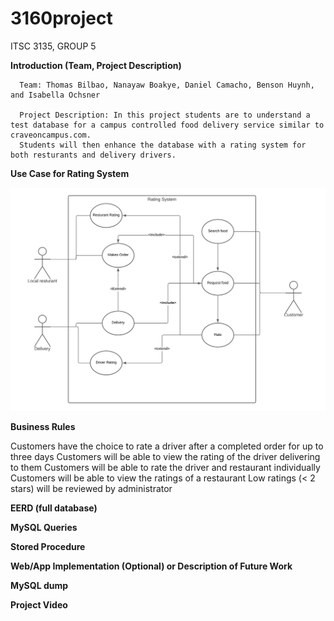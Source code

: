 # 3160project
ITSC 3135, GROUP 5

 **Introduction (Team, Project Description)**
 
      Team: Thomas Bilbao, Nanayaw Boakye, Daniel Camacho, Benson Huynh, and Isabella Ochsner
      
      Project Description: In this project students are to understand a test database for a campus controlled food delivery service similar to craveoncampus.com. 
      Students will then enhance the database with a rating system for both resturants and delivery drivers.


 **Use Case for Rating System**
  
![Image of Use case for rating system](https://github.com/RavioleRaviole/3160project/blob/main/Use%20Case%20for%20Rating%20System.png)

  **Business Rules**

Customers have the choice to rate a driver after a completed order for up to three days
Customers will be able to view the rating of the driver delivering to them
Customers will be able to rate the driver and restaurant individually
Customers will be able to view the ratings of a restaurant
Low ratings (< 2 stars) will be reviewed by administrator
  
  **EERD (full database)**

  **MySQL Queries**

  **Stored Procedure**

  **Web/App Implementation (Optional) or Description of Future Work**

  **MySQL dump**

  **Project Video**
